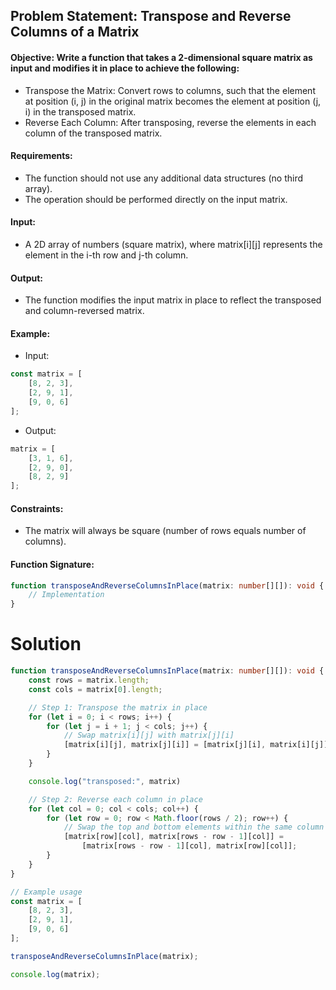 ## Problem Statement: Transpose and Reverse Columns of a Matrix

#### Objective: Write a function that takes a 2-dimensional square matrix as input and modifies it in place to achieve the following:

- Transpose the Matrix: Convert rows to columns, such that the element at position (i, j) in the original matrix becomes the element at position (j, i) in the transposed matrix.
- Reverse Each Column: After transposing, reverse the elements in each column of the transposed matrix.

#### Requirements:

- The function should not use any additional data structures (no third array).
- The operation should be performed directly on the input matrix.

#### Input:

- A 2D array of numbers (square matrix), where matrix[i][j] represents the element in the i-th row and j-th column.

#### Output:

- The function modifies the input matrix in place to reflect the transposed and column-reversed matrix.

#### Example:

- Input:

```typescript
const matrix = [
    [8, 2, 3],
    [2, 9, 1],
    [9, 0, 6]
];
```

- Output:

```typescript
matrix = [
    [3, 1, 6],
    [2, 9, 0],
    [8, 2, 9]
];
```

#### Constraints:

- The matrix will always be square (number of rows equals number of columns).

#### Function Signature:

```typescript
function transposeAndReverseColumnsInPlace(matrix: number[][]): void {
    // Implementation
}
```

# Solution

```ts
function transposeAndReverseColumnsInPlace(matrix: number[][]): void {
    const rows = matrix.length;
    const cols = matrix[0].length;

    // Step 1: Transpose the matrix in place
    for (let i = 0; i < rows; i++) {
        for (let j = i + 1; j < cols; j++) {
            // Swap matrix[i][j] with matrix[j][i]
            [matrix[i][j], matrix[j][i]] = [matrix[j][i], matrix[i][j]];
        }
    }

    console.log("transposed:", matrix)

    // Step 2: Reverse each column in place
    for (let col = 0; col < cols; col++) {
        for (let row = 0; row < Math.floor(rows / 2); row++) {
            // Swap the top and bottom elements within the same column
            [matrix[row][col], matrix[rows - row - 1][col]] = 
                [matrix[rows - row - 1][col], matrix[row][col]];
        }
    }
}

// Example usage
const matrix = [
    [8, 2, 3],
    [2, 9, 1],
    [9, 0, 6]
];

transposeAndReverseColumnsInPlace(matrix);

console.log(matrix);
```
